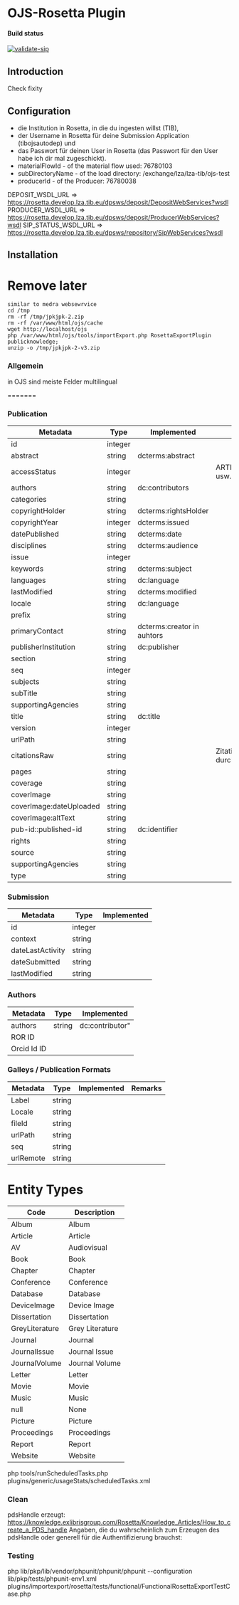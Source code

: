 # OJS-Rosetta Plugin

#### Build status
[![validate-sip](https://github.com/withanage/rosetta/actions/workflows/validate-sip.yml/badge.svg)](https://github.com/withanage/rosetta/actions/workflows/validate-sip.yml)

## Introduction
Check fixity

## Configuration

- die Institution in Rosetta, in die du ingesten willst (TIB),
- der Username in Rosetta für deine Submission Application (tibojsautodep) und
- das Passwort für deinen User in Rosetta (das Passwort für den User habe ich dir mal zugeschickt).
- materialFlowId - of the material flow used: 76780103
- subDirectoryName - of the load directory: /exchange/lza/lza-tib/ojs-test
- producerId - of the Producer: 76780038

DEPOSIT_WSDL_URL => https://rosetta.develop.lza.tib.eu/dpsws/deposit/DepositWebServices?wsdl
PRODUCER_WSDL_URL => https://rosetta.develop.lza.tib.eu/dpsws/deposit/ProducerWebServices?wsdl
SIP_STATUS_WSDL_URL => https://rosetta.develop.lza.tib.eu/dpsws/repository/SipWebServices?wsdl

## Installation

# Remove later

```
similar to medra websewrvice
cd /tmp
rm -rf /tmp/jpkjpk-2.zip
rm -rf /var/www/html/ojs/cache
wget http://localhost/ojs
php /var/www/html/ojs/tools/importExport.php RosettaExportPlugin publicknowledge;
unzip -o /tmp/jpkjpk-2-v3.zip
```

### Allgemein

in OJS sind meiste Felder multilingual

=======

### Publication

| Metadata | Type | Implemented | Remarks|
| ---- | ---- | ---- | ---- |
|id | integer | |
| abstract |string | dcterms:abstract|
| accessStatus | integer |  | ARTICLE_ACCESS_OPEN usw. |
| authors |string | dc:contributors|
| categories| string | |
| copyrightHolder |string |dcterms:rightsHolder |
| copyrightYear| integer | dcterms:issued |
| datePublished |string | dcterms:date |
| disciplines |string | dcterms:audience |
|issue | integer |  |
| keywords|string | dcterms:subject|
| languages |string |dc:language |
|lastModified |string | dcterms:modified|
| locale |string | dc:language |
| prefix |string | |
| primaryContact|string | dcterms:creator in auhtors |
| publisherInstitution|string | dc:publisher |
| section |string | |
| seq| integer | |
| subjects |string | |
| subTitle |string | |
| supportingAgencies |string | |
| title |string | dc:title|
| version | integer | |
| urlPath |string | |
| citationsRaw |string |  | Zitationen getrennt durch  Line-breaks|
| pages |string | |
| coverage |string | |
| coverImage |string | |
| coverImage:dateUploaded |string | |
| coverImage:altText |string | |
| pub-id::published-id|string |dc:identifier |
| rights |string | |
| source |string | |
| supportingAgencies |string | |
| type |string | |

### Submission

| Metadata | Type | Implemented |
| ---- | ---- | ---- |
| id | integer| | |
|context | string| | |
|dateLastActivity | string | |
| dateSubmitted | string | |
| lastModified | string | | |

### Authors

| Metadata | Type | Implemented
| ---- | ---- | ---- |
| authors |string |dc:contributor" |
| ROR ID| | |
| Orcid Id ID| | |

### Galleys / Publication Formats

| Metadata | Type | Implemented | Remarks|
| ---- | ---- | ---- | ---- |
| Label | string | | |
| Locale |string | | |
| fileId |string | | |
| urlPath |string | | |
| seq |string | | |
| urlRemote |string | | |

# Entity Types

| Code|Description|
| --- | --- |
|Album|Album|
|Article|Article|
|AV|Audiovisual|
|Book|Book|
|Chapter|Chapter|
|Conference|Conference|
|Database|Database|
|DeviceImage|Device Image|
|Dissertation|Dissertation|
|GreyLiterature|Grey Literature|
|Journal|Journal|
|JournalIssue|Journal Issue|
|JournalVolume|Journal Volume|
|Letter|Letter|
|Movie|Movie|
|Music|Music|
|null|None|
|Picture|Picture|
|Proceedings|Proceedings|
|Report|Report|
|Website|Website|

php tools/runScheduledTasks.php plugins/generic/usageStats/scheduledTasks.xml

### Clean

pdsHandle erzeugt: https://knowledge.exlibrisgroup.com/Rosetta/Knowledge_Articles/How_to_create_a_PDS_handle
Angaben, die du wahrscheinlich zum Erzeugen des pdsHandle oder generell für die Authentifizierung brauchst:

### Testing

php lib/pkp/lib/vendor/phpunit/phpunit/phpunit --configuration lib/pkp/tests/phpunit-env1.xml
plugins/importexport/rosetta/tests/functional/FunctionalRosettaExportTestCase.php
